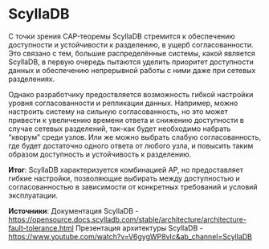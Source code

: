 # ScyllaDB

С точки зрения CAP-теоремы ScyllaDB стремится к обеспечению доступности и устойчивости к разделению, в ущерб согласованности. Это связано с тем, большиe распределённыe системы, какой является ScyllaDB, в первую очередь пытаются уделить приоритет доступности данных и обеспечению непрерывной работы с ними даже при сетевых разделениях.

Однако разработчику предоствляется возможность гибкой настройки уровня согласованности и репликации данных. Например, можно настроить систему на сильную согласованность, но это может привести к увеличению времени ответа и снижению доступности в случае сетевых разделений, так-как будет необходимо набрать “кворум” среди узлов. Или же можно выбрать слабую согласованность, где будет достаточно одного ответа от любого узла, и повысить таким образом доступность и устойчивость к разделению.

**Итог**: ScyllaDB характеризуется комбинацией AP, но предоставляет гибкие настройки, позволяющие выбирать между доступностью и согласованностью в зависимости от конкретных требований и условий эксплуатации.

**Источники**:
Документация ScyllaDB - https://opensource.docs.scylladb.com/stable/architecture/architecture-fault-tolerance.html
Презентация архитектуры ScyllaDB - https://www.youtube.com/watch?v=V6gygWP8vIc&ab_channel=ScyllaDB


